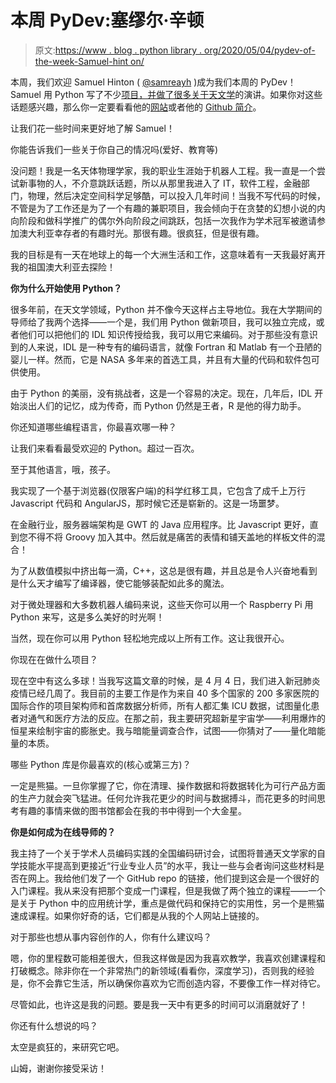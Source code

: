 # 本周 PyDev:塞缪尔·辛顿

> 原文:[https://www . blog . python library . org/2020/05/04/pydev-of-the-week-Samuel-hint on/](https://www.blog.pythonlibrary.org/2020/05/04/pydev-of-the-week-samuel-hinton/)

本周，我们欢迎 Samuel Hinton ( [@samreayh](https://twitter.com/samreayh) )成为我们本周的 PyDev！Samuel 用 Python 写了不少[项目，并做了很多关于](https://cosmiccoding.com.au/projects/)[天文学](https://cosmiccoding.com.au/talks/)的演讲。如果你对这些话题感兴趣，那么你一定要看看他的[网站](https://cosmiccoding.com.au/)或者他的 [Github 简介](https://github.com/samreay)。

让我们花一些时间来更好地了解 Samuel！

你能告诉我们一些关于你自己的情况吗(爱好、教育等)

没问题！我是一名天体物理学家，我的职业生涯始于机器人工程。我一直是一个尝试新事物的人，不介意跳跃话题，所以从那里我进入了 IT，软件工程，金融部门，物理，然后决定空间科学足够酷，可以投入几年时间！当我不写代码的时候，不管是为了工作还是为了一个有趣的兼职项目，我会倾向于在贪婪的幻想小说的内向阶段和做科学推广的偶尔外向阶段之间跳跃，包括一次我作为学术冠军被邀请参加澳大利亚幸存者的有趣时光。那很有趣。很疯狂，但是很有趣。

我的目标是有一天在地球上的每一个大洲生活和工作，这意味着有一天我最好离开我的祖国澳大利亚去探险！

**你为什么开始使用 Python？**

很多年前，在天文学领域，Python 并不像今天这样占主导地位。我在大学期间的导师给了我两个选择——一个是，我们用 Python 做新项目，我可以独立完成，或者他们可以把他们的 IDL 知识传授给我，我可以用它来编码。对于那些没有意识到的人来说，IDL 是一种专有的编码语言，就像 Fortran 和 Matlab 有一个丑陋的婴儿一样。然而，它是 NASA 多年来的首选工具，并且有大量的代码和软件包可供使用。

由于 Python 的美丽，没有挑战者，这是一个容易的决定。现在，几年后，IDL 开始淡出人们的记忆，成为传奇，而 Python 仍然是王者，R 是他的得力助手。

你还知道哪些编程语言，你最喜欢哪一种？

让我们来看看最受欢迎的 Python。超过一百次。

至于其他语言，哦，孩子。

我实现了一个基于浏览器(仅限客户端)的科学红移工具，它包含了成千上万行 Javascript 代码和 AngularJS，那时候它还是崭新的。这是一场噩梦。

在金融行业，服务器端架构是 GWT 的 Java 应用程序。比 Javascript 更好，直到您不得不将 Groovy 加入其中。然后就是痛苦的表情和铺天盖地的样板文件的混合！

为了从数值模拟中挤出每一滴，C++，这总是很有趣，并且总是令人兴奋地看到是什么天才编写了编译器，使它能够装配如此多的魔法。

对于微处理器和大多数机器人编码来说，这些天你可以用一个 Raspberry Pi 用 Python 来写，这是多么美好的时光啊！

当然，现在你可以用 Python 轻松地完成以上所有工作。这让我很开心。

你现在在做什么项目？

现在空中有这么多球！当我写这篇文章的时候，是 4 月 4 日，我们进入新冠肺炎疫情已经几周了。我目前的主要工作是作为来自 40 多个国家的 200 多家医院的国际合作的项目架构师和首席数据分析师，所有人都汇集 ICU 数据，试图量化患者对通气和医疗方法的反应。在那之前，我主要研究超新星宇宙学——利用爆炸的恒星来绘制宇宙的膨胀史。我与暗能量调查合作，试图——你猜对了——量化暗能量的本质。

哪些 Python 库是你最喜欢的(核心或第三方)？

一定是熊猫。一旦你掌握了它，你在清理、操作数据和将数据转化为可行产品方面的生产力就会突飞猛进。任何允许我花更少的时间与数据搏斗，而花更多的时间思考有趣的事情来做的图书馆都会在我的书中得到一个大金星。

**你是如何成为在线导师的？**

我主持了一个关于学术人员编码实践的全国编码研讨会，试图将普通天文学家的自学技能水平提高到更接近“行业专业人员”的水平，我让一些与会者询问这些材料是否在网上。我给他们发了一个 GitHub repo 的链接，他们提到这会是一个很好的入门课程。我从来没有把那个变成一门课程，但是我做了两个独立的课程——一个是关于 Python 中的应用统计学，重点是做代码和保持它的实用性，另一个是熊猫速成课程。如果你好奇的话，它们都是从我的个人网站上链接的。

对于那些也想从事内容创作的人，你有什么建议吗？

嗯，你的里程数可能相差很大，但我这样做是因为我喜欢教学，我喜欢创建课程和打破概念。除非你在一个非常热门的新领域(看看你，深度学习)，否则我的经验是，你不会靠它生活，所以确保你喜欢为它而创造内容，不要像工作一样对待它。

尽管如此，也许这是我的问题。要是我一天中有更多的时间可以消磨就好了！

你还有什么想说的吗？

太空是疯狂的，来研究它吧。

山姆，谢谢你接受采访！